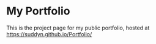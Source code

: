 # My Portfolio

This is the project page for my public portfolio, hosted at https://suddyn.github.io/Portfolio/

